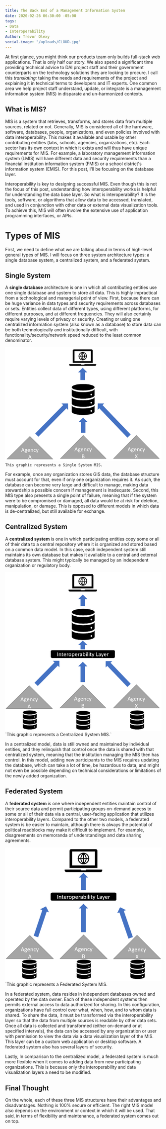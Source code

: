 ```yaml
---
title: The Back End of a Management Information System
date: 2020-02-26 06:30:00 -05:00
tags:
- Data
- Interoperability
Author: Trevor Olexy
social-image: "/uploads/CLOUD.jpg"
---
```


At first glance, you might think our products team only builds full-stack web applications. That is only half our story. We also spend a significant time providing technical advice to DAI project staff and their government counterparts on the technology solutions they are looking to procure. I call this *translating:* taking the needs and requirements of the project and explaining it in technical terms to developers and IT experts. One common area we help project staff understand, update, or integrate is a management information system (MIS) in disparate and un-harmonized contexts.

<!--more-->

## What is MIS?

MIS is a system that retrieves, transforms, and stores data from multiple sources, related or not. Generally, MIS is considered all of the hardware, software, databases, people, organizations, and even policies involved with data interoperability. This makes it available and usable by other contributing entities (labs, schools, agencies, organizations, etc). Each sector has its own context in which it exists and will thus have unique requirements for MIS. For example, a laboratory management information system (LMIS) will have different data and security requirements than a financial institution information system (FMIS) or a school district's information system (EMIS). For this post, I'll be focusing on the database layer.

Interoperability is key to designing successful MIS. Even though this is not the focus of this post, understanding how interoperability works is helpful for understanding the data base layer. So what is interoperability? It is the tools, software, or algorithms that allow data to be accessed, translated, and used in conjunction with other data or external data visualization tools. To achieve this, MIS will often involve the extensive use of application programming interfaces, or APIs.

# **Types of MIS**

First, we need to define what we are talking about in terms of high-level general types of MIS. I will focus on three system architecture types: a single database system, a centralized system, and a federated system.

## Single System

A **single database** architecture is one in which all contributing entities use one single database and system to store all data. This is highly impractical from a technological and managerial point of view. First, because there can be huge variance in data types and security requirements across databases or sets. Entities collect data of different types, using different platforms, for different purposes, and at different frequencies. They will also certainly require varying levels of privacy or security. Creating or using one centralized information system (also known as a database) to store data can be both technologically and institutionally difficult, with functionality/security/network speed reduced to the least common denominator.

![singlesystem.png](/uploads/singlesystem.png)`This graphic represents a Single System MIS.`

For example, once any organization stores GIS data, the database structure must account for that, even if only one organization requires it. As such, the database can become very large and difficult to manage, making data stewardship a possible concern if management is inadequate. Second, this MIS type also presents a single point of failure, meaning that if the system were to be compromised or damaged, all data would be at risk for deletion, manipulation, or damage. This is opposed to different models in which data is de-centralized, but still available for exchange.

## Centralized System

A **centralized system** is one in which participating entities copy some or all of their data to a central repository where it is organized and stored based on a common data model. In this case, each independent system still maintains its own database but makes it available to a central and external database system. This might typically be managed by an independent organization or regulatory body. 

![centralized.png](/uploads/centralized.png)\`This graphic represents a Centralized System MIS.`

In a centralized model, data is still owned and maintained by individual entities, and they relinquish that control once the data is shared with that centralized system, meaning that the institution managing the MIS then has control. In this model, adding new participants to the MIS requires updating the database, which can take a lot of time, be hazardous to data, and might not even be possible depending on technical considerations or limitations of the newly added organization.

## Federated System

A **federated system** is one where independent entities maintain control of their source data and permit participating groups on-demand access to some or all of their data via a central, user-facing application that utilizes interoperability layers. Compared to the other two models, a federated system is be easier to maintain, although there is always the potential of political roadblocks may make it difficult to implement. For example, disagreements on memoranda of understandings and data sharing agreements.

![federated.png](/uploads/federated.png)\`This graphic represents a Federated System MIS.

In a federated system, data resides in independent databases owned and operated by the data owner. Each of these independent systems then permits external access to data authorized for sharing. In this configuration, organizations have full control over what, when, how, and to whom data is shared.  To share the data, it must be transformed via the interoperability layer so that the data from multiple sources is readable by other data sets.  Once all data is collected and transformed (either on-demand or at specified intervals), the data can be accessed by any organization or user with permission to view the data via a data visualization layer of the MIS. This layer can be a custom web application or desktop software.  A federated system also has several layers of security.

Lastly, In comparison to the centralized model, a federated system is much more flexible when it comes to adding data from new participating organizations. This is because only the interoperability and data visualization layers a need to be modified.

## Final Thought

On the whole, each of these three MIS structures have their advantages and disadvantages. Nothing is 100% secure or efficient. The right MIS model also depends on the environment or context in which it will be used. That said, in terms of flexibility and maintenance, a federated system comes out on top.